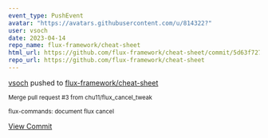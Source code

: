 ```yaml
---
event_type: PushEvent
avatar: "https://avatars.githubusercontent.com/u/814322?"
user: vsoch
date: 2023-04-14
repo_name: flux-framework/cheat-sheet
html_url: https://github.com/flux-framework/cheat-sheet/commit/5d63f7270207b99bde5a83f8641fb0ebcb60ab17
repo_url: https://github.com/flux-framework/cheat-sheet
---
```


<a href='https://github.com/vsoch' target='_blank'>vsoch</a> pushed to <a href='https://github.com/flux-framework/cheat-sheet' target='_blank'>flux-framework/cheat-sheet</a>

<small>Merge pull request #3 from chu11/flux_cancel_tweak

flux-commands: document flux cancel</small>

<a href='https://github.com/flux-framework/cheat-sheet/commit/5d63f7270207b99bde5a83f8641fb0ebcb60ab17' target='_blank'>View Commit</a>